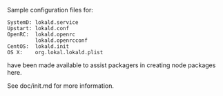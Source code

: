 Sample configuration files for:
```
SystemD: lokald.service
Upstart: lokald.conf
OpenRC:  lokald.openrc
         lokald.openrcconf
CentOS:  lokald.init
OS X:    org.lokal.lokald.plist
```
have been made available to assist packagers in creating node packages here.

See doc/init.md for more information.
